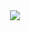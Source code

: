 <!-- $$
H_0: CTR_{OPTION_A} = CTR_{OPTION_B} \
H_1: CTR_{OPTION_A} \nq CTR_{OPTION_B}
$$ --> 

<div align="center"><img style="background: white;" src="https://render.githubusercontent.com/render/math?math=H_0%3A%20CTR_%7BOPTION_A%7D%20%3D%20CTR_%7BOPTION_B%7D%20%5C%0AH_1%3A%20CTR_%7BOPTION_A%7D%20%5Cnq%20CTR_%7BOPTION_B%7D"></div>





